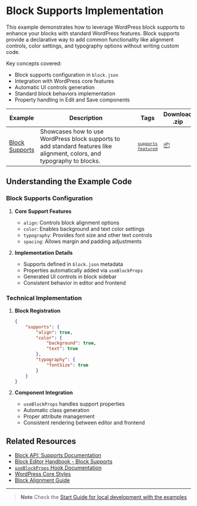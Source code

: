 # Block Supports Implementation

This example demonstrates how to leverage WordPress block supports to enhance your blocks with standard WordPress features. Block supports provide a declarative way to add common functionality like alignment controls, color settings, and typography options without writing custom code.

Key concepts covered:

-   Block supports configuration in `block.json`
-   Integration with WordPress core features
-   Automatic UI controls generation
-   Standard block behaviors implementation
-   Property handling in Edit and Save components

<!-- Please, do not remove these @TABLE EXAMPLES BEGIN and @TABLE EXAMPLES END comments or modify the table inside. This table is automatically generated from the data at _data/examples.json and _data/tags.json -->
<!-- @TABLE EXAMPLES BEGIN -->

| Example                                                                                                            | <span style="display: inline-block; width:250px">Description</span>                                                      | Tags                                                                                                                                                                                                                                              | Download .zip                                                                                                                                                                                                           | Live Demo                                                                                                                                                                                                                                                                                                                                         |
| ------------------------------------------------------------------------------------------------------------------ | ------------------------------------------------------------------------------------------------------------------------ | ------------------------------------------------------------------------------------------------------------------------------------------------------------------------------------------------------------------------------------------------- | ----------------------------------------------------------------------------------------------------------------------------------------------------------------------------------------------------------------------- | ------------------------------------------------------------------------------------------------------------------------------------------------------------------------------------------------------------------------------------------------------------------------------------------------------------------------------------------------- |
| [Block Supports](https://github.com/WordPress/block-development-examples/tree/trunk/plugins/block-supports-6aa4dd) | Showcases how to use WordPress block supports to add standard features like alignment, colors, and typography to blocks. | <small><code><a href="https://WordPress.github.io/block-development-examples/?tags=supports">supports</a></code></small> <small><code><a href="https://WordPress.github.io/block-development-examples/?tags=featured">featured</a></code></small> | [📦](https://github.com/WordPress/block-development-examples/releases/download/latest/block-supports-6aa4dd.zip 'Install the plugin on any WordPress site using this zip and activate it to see the example in action') | [![](https://raw.githubusercontent.com/WordPress/block-development-examples/trunk/_assets/icon-wp.svg)](https://playground.wordpress.net/?blueprint-url=https://raw.githubusercontent.com/WordPress/block-development-examples/trunk/plugins/block-supports-6aa4dd/_playground/blueprint.json 'Click here to access a live demo of this example') |

<!-- @TABLE EXAMPLES END -->

## Understanding the Example Code

### Block Supports Configuration

1. **Core Support Features**

    - `align`: Controls block alignment options
    - `color`: Enables background and text color settings
    - `typography`: Provides font size and other text controls
    - `spacing`: Allows margin and padding adjustments

2. **Implementation Details**
    - Supports defined in `block.json` metadata
    - Properties automatically added via `useBlockProps`
    - Generated UI controls in block sidebar
    - Consistent behavior in editor and frontend

### Technical Implementation

1. **Block Registration**

    ```json
    {
    	"supports": {
    		"align": true,
    		"color": {
    			"background": true,
    			"text": true
    		},
    		"typography": {
    			"fontSize": true
    		}
    	}
    }
    ```

2. **Component Integration**
    - `useBlockProps` handles support properties
    - Automatic class generation
    - Proper attribute management
    - Consistent rendering between editor and frontend

## Related Resources

-   [Block API: Supports Documentation](https://developer.wordpress.org/block-editor/reference-guides/block-api/block-supports/)
-   [Block Editor Handbook - Block Supports](https://developer.wordpress.org/block-editor/how-to-guides/block-tutorial/block-supports-in-static-blocks/)
-   [`useBlockProps` Hook Documentation](https://developer.wordpress.org/block-editor/reference-guides/packages/packages-block-editor/#useblockprops)
-   [WordPress Core Styles](https://developer.wordpress.org/block-editor/how-to-guides/themes/theme-support/)
-   [Block Alignment Guide](https://developer.wordpress.org/block-editor/how-to-guides/block-tutorial/block-alignment/)

---

> **Note**
> Check the [Start Guide for local development with the examples](https://github.com/WordPress/block-development-examples/wiki/Examples#start-guide-for-local-development-with-the-examples)
